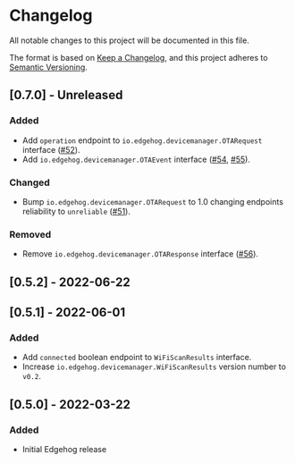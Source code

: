 # Changelog
All notable changes to this project will be documented in this file.

The format is based on [Keep a Changelog](https://keepachangelog.com/en/1.0.0/),
and this project adheres to [Semantic Versioning](https://semver.org/spec/v2.0.0.html).

## [0.7.0] - Unreleased
### Added
- Add `operation` endpoint to `io.edgehog.devicemanager.OTARequest` interface
  ([#52](https://github.com/edgehog-device-manager/edgehog-astarte-interfaces/issues/52)).
- Add `io.edgehog.devicemanager.OTAEvent` interface
  ([#54](https://github.com/edgehog-device-manager/edgehog-astarte-interfaces/issues/54),
  [#55](https://github.com/edgehog-device-manager/edgehog-astarte-interfaces/issues/55)).

### Changed
- Bump `io.edgehog.devicemanager.OTARequest` to 1.0 changing endpoints reliability to `unreliable`
  ([#51](https://github.com/edgehog-device-manager/edgehog-astarte-interfaces/issues/51)).

### Removed
- Remove `io.edgehog.devicemanager.OTAResponse` interface
  ([#56](https://github.com/edgehog-device-manager/edgehog-astarte-interfaces/issues/56)).


## [0.5.2] - 2022-06-22

## [0.5.1] - 2022-06-01
### Added
- Add `connected` boolean endpoint to `WiFiScanResults` interface.
- Increase `io.edgehog.devicemanager.WiFiScanResults` version number to `v0.2`.

## [0.5.0] - 2022-03-22
### Added
- Initial Edgehog release
